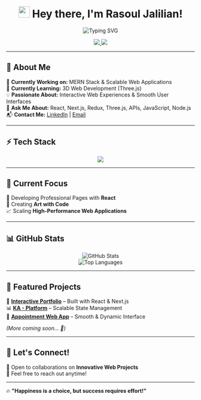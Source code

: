 <h1 align="center">
  <img src="https://media.giphy.com/media/hvRJCLFzcasrR4ia7z/giphy.gif" width="30px">
  Hey there, I'm Rasoul Jalilian!
</h1>

<p align="center">
  <img src="https://readme-typing-svg.herokuapp.com?font=Fira+Code&size=24&pause=1000&color=36BCF7&center=true&width=600&lines=MERN+Stack+Developer;Building+Interactive+Web+Experiences;Passionate+about+Technology;Always+Learning+New+Things" alt="Typing SVG" />
</p>

<p align="center">
  <a href="https://www.linkedin.com/in/rasoul-jalilian-66503025b">
    <img src="https://img.shields.io/badge/LinkedIn-%230A66C2?style=for-the-badge&logo=linkedin&logoColor=white" />
  </a>
  <a href="mailto:rasouljalilian8@gmail.com">
    <img src="https://img.shields.io/badge/Email-%23D14836?style=for-the-badge&logo=gmail&logoColor=white" />
  </a>
</p>

---

## 🚀 About Me  
🔭 **Currently Working on:** MERN Stack & Scalable Web Applications  
🌱 **Currently Learning:** 3D Web Development (Three.js)  
💡 **Passionate About:** Interactive Web Experiences & Smooth User Interfaces  
💬 **Ask Me About:** React, Next.js, Redux, Three.js, APIs, JavaScript, Node.js  
📬 **Contact Me:** [LinkedIn](https://www.linkedin.com/in/rasoul-jalilian-66503025b) | [Email](mailto:rasouljalilian8@gmail.com)  

---

## ⚡ Tech Stack  
<p align="center">
  <img src="https://skillicons.dev/icons?i=react,nextjs,redux,threejs,nodejs,express,mongodb,tailwind,typescript,javascript,html,css,git" />
</p>

---

## 🎯 Current Focus  
🚀 Developing Professional Pages with **React**  
🎨 Creating **Art with Code**  
📈 Scaling **High-Performance Web Applications**  

---

## 📊 GitHub Stats  
<p align="center">
  <img src="https://github-readme-stats.vercel.app/api?username=RasoulJf&show_icons=true&theme=tokyonight&v=1" alt="GitHub Stats" />
  <br>
  <img src="https://github-readme-stats.vercel.app/api/top-langs/?username=RasoulJf&layout=compact&theme=tokyonight&v=1" alt="Top Languages" />
</p>

---

## 🌟 Featured Projects  
🚀 **[Interactive Portfolio](#)** – Built with React & Next.js  
📊 **[KA - Platform](#)** – Scalable State Management  
🎨 **[Appointment Web App](#)** – Smooth & Dynamic Interface  

*(More coming soon... 🚀)*  

---

## 🎯 Let's Connect!  
💬 Open to collaborations on **Innovative Web Projects**  
📩 Feel free to reach out anytime!  

---

🔥 **"Happiness is a choice, but success requires effort!"**  
